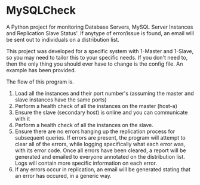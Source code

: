 # MySQLCheck

A Python project for monitoring Database Servers, MySQL Server Instances and Replication Slave Status'. If anytype of error/issue is found,
an email will be sent out to individuals on a distribution list. 

This project was developed for a specific system with 1-Master and 1-Slave, so you may need to tailor this to your specific
needs. If you don't need to, then the only thing you should ever have to change is the config file. An example has been provided.


The flow of this program is.

1. Load all the instances and their port number's (assuming the master and slave instances have the same ports)
2. Perform a health check of all the instances on the master (host-a)
3. Ensure the slave (secondary host) is online and you can communicate with it
4. Perform a health check of all the instances on the slave.
5. Ensure there are no errors hanging up the replication process for subsequent queries.
   If errors are present, the program will attempt to clear all of the errors, while logging
   specifically what each error was, with its error code.  Once all errors have been cleared,
   a report will be generated and emailed to everyone annotated on the distribution list. Logs will
   contain more specific information on each error.
6. If any errors occur in replication, an email will be generated stating that an error has occured, in a generic way.
